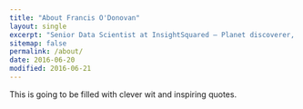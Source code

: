 ```yaml
---
title: "About Francis O'Donovan"
layout: single
excerpt: "Senior Data Scientist at InsightSquared – Planet discoverer, researcher, developer, geek."
sitemap: false
permalink: /about/
date: 2016-06-20
modified: 2016-06-21
---
```


This is going to be filled with clever wit and inspiring quotes. 

<!--
---
ads: false
share: false
author: false
image:
  feature: about-michael-collage-2016.jpg
  teaser: about-teaser.jpg
---

-->

<!--
Oh hey --- I'm Michael Rose, just another boring, tattooed, time traveling designer from Buffalo, New York. I'm into drawing [portraits of strangers]({{ site.url }}/paperfaces/) on an iPad, eating popcorn and [chicken wings](http://www.duffswings.com "Duff's Famous Wings"), watching dust collect on my [vinyl record collection](http://www.discogs.com/user/mmistakes/collection), and playing the occasional iOS game.

## Contact

Have more questions? If they're related to creating art on an iPad I've likely answered them in the [Frequently Asked Questions]({{ site.url }}/faqs/) section of the website. For all other inquires...

<div markdown="0"><a href="{{ site.url }}/contact/" class="btn"><svg class="icon"><use xlink:href="#icon-comments"></use></svg> Message Me</a></div>
-->
